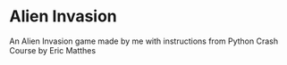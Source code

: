 # Alien Invasion

An Alien Invasion game made by me with instructions from Python Crash Course by Eric Matthes
